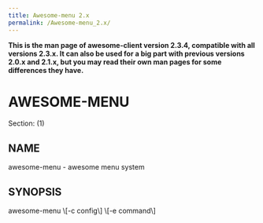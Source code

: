 ```yaml
---
title: Awesome-menu 2.x
permalink: /Awesome-menu_2.x/
---
```


**This is the man page of awesome-client version 2.3.4, compatible with all versions 2.3.x. It can also be used for a big part with previous versions 2.0.x and 2.1.x, but you may read their own man pages for some differences they have.**

<H1>
AWESOME-MENU

</H1>
Section: (1)

<H2>
NAME

</H2>
awesome-menu - awesome menu system

<H2>
SYNOPSIS

</H2>
awesome-menu \[-c config\] \[-e command\]

<title>
<H2>
DESCRIPTION

</H2>
awesome-menu is a tool which will pop up a menu on your screen, grabbing keyboard and allowing you to search through an initial completion list, or using your files as completion.

<H2>
USAGE

</H2>
By default, awesome-menu reads completion from standard input. If nothing is read, the completion list is built from the current working directory files.

To build a menu with all the executable files of /usr/bin:

<DL COMPACT>
<DT>
<DD>
    ls /usr/bin | awesome-menu -e 'exec ' 'Execute'

</DL>
To build the same menu and run the programs in a terminal window:

<DL COMPACT>
<DT>
<DD>
    ls /usr/bin | awesome-menu -e 'xterm -e exec ' 'Execute in terminal'

</DL>
To build an ssh connection prompt:

<DL COMPACT>
<DT>
<DD>
    cut -d' ' -f1 ~/.ssh/known_hosts | cut -d, -f1 | awesome-menu -e 'xterm -e ssh ' 'ssh to:'

</DL>
If you do not specify the -e option, the result will be sent to standard output. You can do things like that:

<DL COMPACT>
<DT>
<DD>
    gzip "$(awesome-menu '"File to gzip')"

</DL>
<H2>
OPTIONS

</H2>
-c config

<DL COMPACT>
<DT>
<DD>
Use an alternate configuration file instead of $HOME/.awesomerc.

</DL>
-e command

<DL COMPACT>
<DT>
<DD>
Command to execute. The result is appended to the end of this command (like xargs).

</DL>
<title>
<DL COMPACT>
<DT>
<DD>
Print this title. This is also used to identify the menu section in the awesomerc file.

</DL>
<H2>
SEE ALSO

</H2>
awesome(1) awesomerc(5)

<H2>
AUTHORS

</H2>
Julien Danjou &lt;julien@danjou.info\[1\]&gt;

<H2>
WWW

</H2>
<I><http://awesome.naquadah.org></I>

<H2>
NOTES

</H2>
<DL COMPACT>
<DT>
1. julien@danjou.info

<DL COMPACT>
<DT>
<DD>
[mailto:julien@danjou.info](mailto:julien@danjou.info)

</DL>
[Category:Awesome2](/Category:Awesome2 "wikilink")